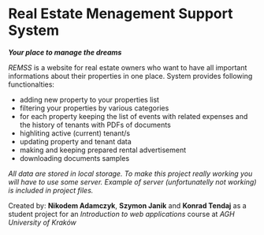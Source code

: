 # Real Estate Menagement Support System

**_Your place to manage the dreams_**

*REMSS* is a website for real estate owners who want to have all important informations about their properties in one place.
System provides following functionalties:
 - adding new property to your properties list
 - filtering your properties by various categories
 - for each property keeping the list of events with related expenses and the history of tenants with PDFs of documents
 - highliting active (current) tenant/s
 - updating property and tenant data
 - making and keeping prepared rental advertisement
 - downloading documents samples


*All data are stored in local storage. To make this project really working you will have to use some server. Example of server (unfortunatelly not working) is included in project files.*


Created by:
**Nikodem Adamczyk**, **Szymon Janik** and **Konrad Tendaj**
as a student project for an *Introduction to web applications* course at *AGH University of Kraków*
